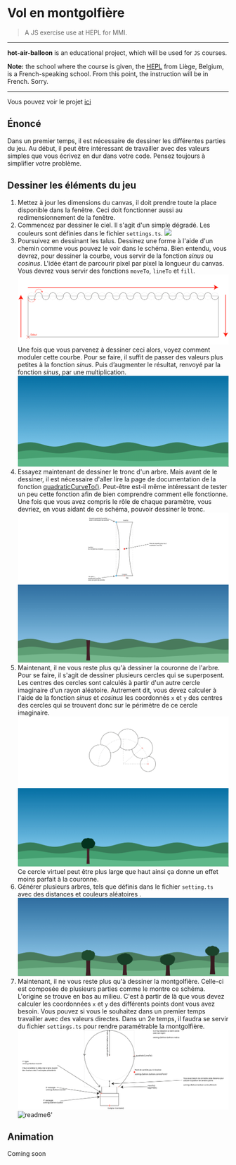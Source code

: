 # Vol en montgolfière

> A JS exercise use at HEPL for MMI.

* * *

**hot-air-balloon** is an educational project, which will be used for `JS` courses.

**Note:** the school where the course is given, the [HEPL](https://hepl.be) from Liège, Belgium, is a French-speaking school. From this point, the instruction will be in French. Sorry.

* * *



Vous pouvez voir le projet [ici](https://hepl-mmi.github.io/hot-air-balloon) 



## Énoncé

Dans un premier temps, il est nécessaire de dessiner les différentes parties du jeu. Au début, il peut être intéressant de travailler avec des valeurs simples que vous écrivez en dur dans votre code. Pensez toujours à simplifier votre problème.

## Dessiner les éléments du jeu

1. Mettez à jour les dimensions du canvas, il doit prendre toute la place disponible dans la fenêtre. Ceci doit fonctionner aussi au redimensionnement de la fenêtre. 
2. Commencez par dessiner le ciel. Il s'agit d'un simple dégradé. Les couleurs sont définies dans le fichier `settings.ts`. ![](img/readme1.gif)
3. Poursuivez en dessinant les talus. Dessinez une forme à l'aide d'un chemin comme vous pouvez le voir dans le schéma. Bien entendu, vous devrez, pour dessiner la courbe, vous servir de la fonction *sinus* ou *cosinus*. L'idée étant de parcourir pixel par pixel la longueur du canvas. Vous devrez vous servir des fonctions `moveTo`, `lineTo` et `fill`.![](img/readme2.svg) Une fois que vous parvenez à dessiner ceci alors, voyez comment moduler cette courbe. Pour se faire, il suffit de passer des  valeurs plus petites à la fonction *sinus*. Puis d’augmenter le résultat, renvoyé par la fonction *sinus*, par une multiplication.![](img/readme3.jpg)
4. Essayez maintenant de dessiner le tronc d'un arbre. Mais avant de le dessiner, il est nécessaire d'aller lire la page de documentation de la fonction [quadraticCurveTo()](https://developer.mozilla.org/fr/docs/Web/API/CanvasRenderingContext2D/quadraticCurveTo). Peut-être est-il même intéressant de tester un peu cette fonction afin de bien comprendre comment elle fonctionne. Une fois que vous avez compris le rôle de chaque paramètre, vous devriez, en vous aidant de ce schéma, pouvoir dessiner le tronc.![readme4](img/readme4.svg) ![readme4.'jpg](img/readme4.'jpg.jpg)
5. Maintenant, il ne vous reste plus qu'à dessiner la couronne de l'arbre. Pour se faire, il s'agit de dessiner plusieurs cercles qui se superposent. Les centres des cercles sont calculés à partir d'un autre cercle imaginaire d'un rayon aléatoire. Autrement dit, vous devez calculer à l'aide de la fonction *sinus* et *cosinus* les coordonnés `x` et `y` des centres des cercles qui se trouvent donc sur le périmètre de ce cercle imaginaire.  ![readme5](img/readme5.svg)![](img/readme5'.jpg) 
    Ce cercle virtuel peut être plus large que haut ainsi ça donne un effet moins parfait à la couronne.
6. Générer plusieurs arbres, tels que définis dans le fichier `setting.ts` avec des distances et couleurs aléatoires . ![readme5''](img/readme5''.jpg)
7. Maintenant, il ne vous reste plus qu'à dessiner la montgolfière. Celle-ci est composée de plusieurs parties comme le montre ce schéma. L'origine se trouve en bas au milieu. C'est à partir de là que vous devez calculer les coordonnées `x` et `y` des différents points dont vous avez besoin. Vous pouvez si vous le souhaitez dans un premier temps travailler avec des valeurs directes. Dans un 2e temps, il faudra se servir du fichier `settings.ts` pour rendre paramétrable la montgolfière. ![readme6](img/readme6.svg)![readme6'](img/readme6'.jpg)

## Animation

Coming soon

